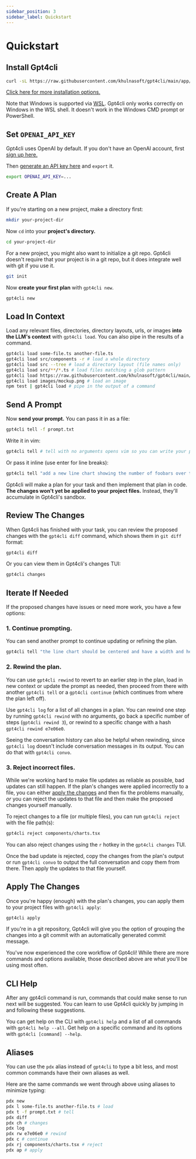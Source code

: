 ```yaml
---
sidebar_position: 3
sidebar_label: Quickstart
---
```


# Quickstart

## Install Gpt4cli

```bash
curl -sL https://raw.githubusercontent.com/khulnasoft/gpt4cli/main/app/cli/install.sh | bash
```

[Click here for more installation options.](./install.md)

Note that Windows is supported via [WSL](https://learn.microsoft.com/en-us/windows/wsl/about). Gpt4cli only works correctly on Windows in the WSL shell. It doesn't work in the Windows CMD prompt or PowerShell.


## Set `OPENAI_API_KEY`

Gpt4cli uses OpenAI by default. If you don't have an OpenAI account, first [sign up here.](https://platform.openai.com/signup)

Then [generate an API key here](https://platform.openai.com/account/api-keys) and `export` it.

```bash
export OPENAI_API_KEY=...
```

## Create A Plan

If you're starting on a new project, make a directory first:

```bash
mkdir your-project-dir
```

Now `cd` into your **project's directory.** 

```bash
cd your-project-dir
```

For a new project, you might also want to initialize a git repo. Gpt4cli doesn't require that your project is in a git repo, but it does integrate well with git if you use it.

```bash
git init
```

Now **create your first plan** with `gpt4cli new`.

```bash
gpt4cli new
```

## Load In Context

Load any relevant files, directories, directory layouts, urls, or images **into the LLM's context** with `gpt4cli load`. You can also pipe in the results of a command.

```bash
gpt4cli load some-file.ts another-file.ts
gpt4cli load src/components -r # load a whole directory
gpt4cli load src --tree # load a directory layout (file names only)
gpt4cli load src/**/*.ts # load files matching a glob pattern
gpt4cli load https://raw.githubusercontent.com/khulnasoft/gpt4cli/main/README.md # load the text content of a url
gpt4cli load images/mockup.png # load an image
npm test | gpt4cli load # pipe in the output of a command
```

## Send A Prompt

Now **send your prompt.** You can pass it in as a file:

```bash
gpt4cli tell -f prompt.txt
```

Write it in vim:

```bash
gpt4cli tell # tell with no arguments opens vim so you can write your prompt there
```

Or pass it inline (use enter for line breaks):

```bash
gpt4cli tell "add a new line chart showing the number of foobars over time to components/charts.tsx"
```

Gpt4cli will make a plan for your task and then implement that plan in code. **The changes won't yet be applied to your project files.** Instead, they'll accumulate in Gpt4cli's sandbox. 

## Review The Changes

When Gpt4cli has finished with your task, you can review the proposed changes with the `gpt4cli diff` command, which shows them in `git diff` format:

```bash
gpt4cli diff
```

Or you can view them in Gpt4cli's changes TUI:

```bash
gpt4cli changes
```

## Iterate If Needed

If the proposed changes have issues or need more work, you have a few options:

### 1. Continue prompting.

You can send another prompt to continue updating or refining the plan.

```bash
gpt4cli tell "the line chart should be centered and have a width and height of 80% of the screen"
```

### 2. Rewind the plan.

You can use `gpt4cli rewind` to revert to an earlier step in the plan, load in new context or update the prompt as needed, then proceed from there with another `gpt4cli tell` or a `gpt4cli continue` (which continues from where the plan left off).

Use `gpt4cli log` for a list of all changes in a plan. You can rewind one step by running `gpt4cli rewind` with no arguments, go back a specific number of steps (`gpt4cli rewind 3`), or rewind to a specific change with a hash `gpt4cli rewind e7e06e0`.

Seeing the conversation history can also be helpful when rewinding, since `gpt4cli log` doesn't include conversation messages in its output. You can do that with `gpt4cli convo`.

### 3. Reject incorrect files.

While we're working hard to make file updates as reliable as possible, bad updates can still happen. If the plan's changes were applied incorrectly to a file, you can either [apply the changes](#apply-the-changes) and then fix the problems manually, *or* you can reject the updates to that file and then make the proposed changes yourself manually. 

To reject changes to a file (or multiple files), you can run `gpt4cli reject` with the file path(s):

```bash
gpt4cli reject components/charts.tsx
```

You can also reject changes using the `r` hotkey in the `gpt4cli changes` TUI.

Once the bad update is rejected, copy the changes from the plan's output or run `gpt4cli convo` to output the full conversation and copy them from there. Then apply the updates to that file yourself.

## Apply The Changes

Once you're happy (enough) with the plan's changes, you can apply them to your project files with `gpt4cli apply`:

```bash
gpt4cli apply
```

If you're in a git repository, Gpt4cli will give you the option of grouping the changes into a git commit with an automatically generated commit message.

You've now experienced the core workflow of Gpt4cli! While there are more commands and options available, those described above are what you'll be using most often. 

## CLI Help

After any gpt4cli command is run, commands that could make sense to run next will be suggested. You can learn to use Gpt4cli quickly by jumping in and following these suggestions.

You can get help on the CLI with `gpt4cli help` and a list of all commands with `gpt4cli help --all`. Get help on a specific command and its options with `gpt4cli [command] --help`.

## Aliases

You can use the `pdx` alias instead of `gpt4cli` to type a bit less, and most common commands have their own aliases as well.

Here are the same commands we went through above using aliases to minimize typing:

```bash
pdx new
pdx l some-file.ts another-file.ts # load
pdx t -f prompt.txt # tell
pdx diff
pdx ch # changes
pdx log
pdx rw e7e06e0 # rewind
pdx c # continue
pdx rj components/charts.tsx # reject
pdx ap # apply
```